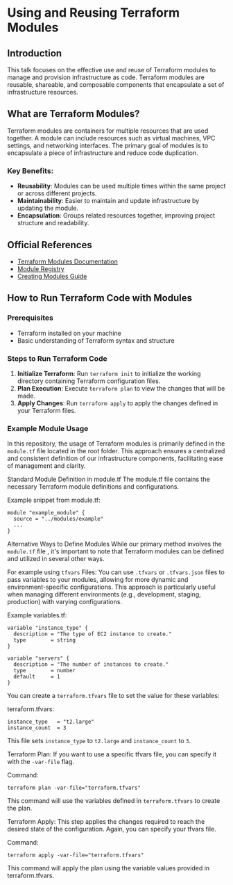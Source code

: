 # Using and Reusing Terraform Modules

## Introduction
This talk focuses on the effective use and reuse of Terraform modules to manage and provision infrastructure as code. Terraform modules are reusable, shareable, and composable components that encapsulate a set of infrastructure resources.

## What are Terraform Modules?
Terraform modules are containers for multiple resources that are used together. A module can include resources such as virtual machines, VPC settings, and networking interfaces. 
The primary goal of modules is to encapsulate a piece of infrastructure and reduce code duplication.

### Key Benefits:
- **Reusability**: Modules can be used multiple times within the same project or across different projects.
- **Maintainability**: Easier to maintain and update infrastructure by updating the module.
- **Encapsulation**: Groups related resources together, improving project structure and readability.

## Official References
- [Terraform Modules Documentation](https://www.terraform.io/docs/modules/index.html)
- [Module Registry](https://registry.terraform.io/browse/modules)
- [Creating Modules Guide](https://www.terraform.io/docs/modules/create.html)

## How to Run Terraform Code with Modules

### Prerequisites
- Terraform installed on your machine
- Basic understanding of Terraform syntax and structure

### Steps to Run Terraform Code
1. **Initialize Terraform**: Run `terraform init` to initialize the working directory containing Terraform configuration files.
3. **Plan Execution**: Execute `terraform plan` to view the changes that will be made.
4. **Apply Changes**: Run `terraform apply` to apply the changes defined in your Terraform files.

### Example Module Usage
In this repository, the usage of Terraform modules is primarily defined in the ``module.tf`` file located in the root folder. 
This approach ensures a centralized and consistent definition of our infrastructure components, facilitating ease of management and clarity.

Standard Module Definition in module.tf
The module.tf file contains the necessary Terraform module definitions and configurations. 

Example snippet from module.tf:

```
module "example_module" {
  source = "../modules/example"
  ...
}

```

Alternative Ways to Define Modules
While our primary method involves the ``module.tf`` file , it's important to note that Terraform modules can be defined and utilized in several other ways. 

For example using ``tfvars`` Files: You can use ``.tfvars`` or ``.tfvars.json`` files to pass variables to your modules, allowing for more dynamic and environment-specific configurations. This approach is particularly useful when managing different environments (e.g., development, staging, production) with varying configurations.

Example variables.tf:

```
variable "instance_type" {
  description = "The type of EC2 instance to create."
  type        = string
}

variable "servers" {
  description = "The number of instances to create."
  type        = number
  default     = 1
}
```

You can create a ``terraform.tfvars`` file to set the value for these variables:

terraform.tfvars:

```
instance_type   = "t2.large"
instance_count  = 3

```

This file sets ``instance_type`` to ``t2.large`` and ``instance_count`` to ``3``.

Terraform Plan: If you want to use a specific tfvars file, you can specify it with the ``-var-file`` flag.

Command:

````
terraform plan -var-file="terraform.tfvars"
``````

This command will use the variables defined in ``terraform.tfvars`` to create the plan.

Terraform Apply: This step applies the changes required to reach the desired state of the configuration. Again, you can specify your tfvars file.

Command:

```
terraform apply -var-file="terraform.tfvars"
```

This command will apply the plan using the variable values provided in terraform.tfvars.

